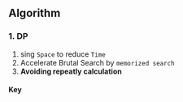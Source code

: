 ## Algorithm

### 1. DP
1. sing `Space` to reduce `Time` 
2. Accelerate Brutal Search by `memorized search`  
3. **Avoiding repeatly calculation**  

#### Key
